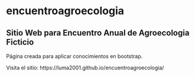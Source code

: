 # encuentroagroecologia
<h2>Sitio Web para Encuentro Anual de Agroecologia Ficticio</h2>
<p>Página creada para aplicar conocimientos en bootstrap.</p>
<p>Visita el sitio: https://luma2001.github.io/encuentroagroecologia/</p>
